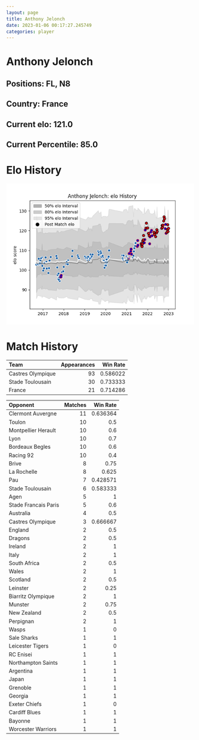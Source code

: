 ```yaml
---  
layout: page  
title: Anthony Jelonch  
date: 2023-01-06 00:17:27.245749  
categories: player  
---
```

# Anthony Jelonch

## Positions: FL, N8

## Country: France

## Current elo: 121.0

## Current Percentile: 85.0

# Elo History


![elo history](history_AnthonyJelonch.png)
# Match History


| Team              |   Appearances |   Win Rate |
|:------------------|--------------:|-----------:|
| Castres Olympique |            93 |   0.586022 |
| Stade Toulousain  |            30 |   0.733333 |
| France            |            21 |   0.714286 |

| Opponent             |   Matches |   Win Rate |
|:---------------------|----------:|-----------:|
| Clermont Auvergne    |        11 |   0.636364 |
| Toulon               |        10 |   0.5      |
| Montpellier Herault  |        10 |   0.6      |
| Lyon                 |        10 |   0.7      |
| Bordeaux Begles      |        10 |   0.6      |
| Racing 92            |        10 |   0.4      |
| Brive                |         8 |   0.75     |
| La Rochelle          |         8 |   0.625    |
| Pau                  |         7 |   0.428571 |
| Stade Toulousain     |         6 |   0.583333 |
| Agen                 |         5 |   1        |
| Stade Francais Paris |         5 |   0.6      |
| Australia            |         4 |   0.5      |
| Castres Olympique    |         3 |   0.666667 |
| England              |         2 |   0.5      |
| Dragons              |         2 |   0.5      |
| Ireland              |         2 |   1        |
| Italy                |         2 |   1        |
| South Africa         |         2 |   0.5      |
| Wales                |         2 |   1        |
| Scotland             |         2 |   0.5      |
| Leinster             |         2 |   0.25     |
| Biarritz Olympique   |         2 |   1        |
| Munster              |         2 |   0.75     |
| New Zealand          |         2 |   0.5      |
| Perpignan            |         2 |   1        |
| Wasps                |         1 |   0        |
| Sale Sharks          |         1 |   1        |
| Leicester Tigers     |         1 |   0        |
| RC Enisei            |         1 |   1        |
| Northampton Saints   |         1 |   1        |
| Argentina            |         1 |   1        |
| Japan                |         1 |   1        |
| Grenoble             |         1 |   1        |
| Georgia              |         1 |   1        |
| Exeter Chiefs        |         1 |   0        |
| Cardiff Blues        |         1 |   1        |
| Bayonne              |         1 |   1        |
| Worcester Warriors   |         1 |   1        |